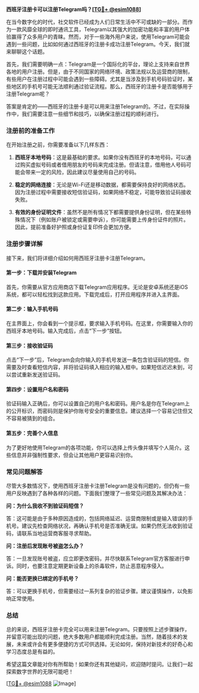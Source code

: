 **西班牙注册卡可以注册Telegram吗？[[TG💪+ @esim1088](https://t.me/s/esim1088)]**

在当今数字化的时代，社交软件已经成为人们日常生活中不可或缺的一部分。而作为一款风靡全球的即时通讯工具，Telegram以其强大的加密功能和丰富的用户体验赢得了众多用户的青睐。然而，对于一些海外用户来说，使用Telegram可能会遇到一些问题，比如如何通过西班牙的注册卡成功注册Telegram。今天，我们就来聊聊这个话题。

首先，我们需要明确一点：Telegram是一个国际化的平台，理论上支持来自世界各地的用户注册。但是，由于不同国家的网络环境、政策法规以及运营商的限制，有些用户在注册过程中可能会遇到一些障碍。尤其是当涉及到手机号码验证时，某些地区的手机号可能无法顺利通过验证流程。那么，西班牙的注册卡是否能够用于注册Telegram呢？

答案是肯定的——西班牙的注册卡是可以用来注册Telegram的。不过，在实际操作中，我们需要注意一些细节和技巧，以确保注册过程的顺利进行。

### 注册前的准备工作

在开始注册之前，你需要准备以下几样东西：

1. **西班牙本地号码**：这是最基础的要求。如果你没有西班牙的本地号码，可以通过购买虚拟号码或者借用朋友的号码来完成注册。但请注意，借用他人号码可能会带来一定的风险，因此建议尽量使用自己的号码。

2. **稳定的网络连接**：无论是Wi-Fi还是移动数据，都需要保持良好的网络状态。因为注册过程中需要接收短信验证码，如果网络不稳定，可能导致验证码接收失败。

3. **有效的身份证明文件**：虽然不是所有情况下都需要提供身份证明，但在某些特殊情况下（例如账户被锁定或需要申诉），你可能需要上传身份证件的照片。因此，提前准备好护照或身份证复印件会更加方便。

### 注册步骤详解

接下来，我们将详细介绍如何用西班牙注册卡注册Telegram。

#### 第一步：下载并安装Telegram

首先，你需要从官方应用商店下载Telegram应用程序。无论是安卓系统还是iOS系统，都可以轻松找到这款应用。下载完成后，打开应用程序并进入主界面。

#### 第二步：输入手机号码

在主界面上，你会看到一个提示框，要求输入手机号码。在这里，你需要输入你的西班牙本地号码。输入完成后，点击“下一步”按钮。

#### 第三步：接收验证码

点击“下一步”后，Telegram会向你输入的手机号发送一条包含验证码的短信。你需要及时查看短信内容，并将验证码填入相应的输入框中。如果短信迟迟未到，可以尝试重新发送验证码。

#### 第四步：设置用户名和密码

验证码输入正确后，你可以设置自己的用户名和密码。用户名是你在Telegram上的公开标识，而密码则是保护你账号安全的重要信息。建议选择一个容易记住但又不容易被猜到的组合。

#### 第五步：完善个人信息

为了更好地使用Telegram的各项功能，你可以选择上传头像并填写个人简介。这些信息并非强制性要求，但会让其他用户更容易识别你。

### 常见问题解答

尽管大多数情况下，使用西班牙注册卡注册Telegram是没有问题的，但仍有一些用户反映遇到了各种各样的问题。下面我们整理了一些常见问题及其解决办法：

**问：为什么我收不到验证码短信？**

答：这可能是由于多种原因造成的，包括网络延迟、运营商限制或是输入错误的手机号。建议先检查网络状况，再确认手机号是否准确无误。如果仍然无法收到验证码，请联系当地运营商客服寻求帮助。

**问：注册后发现账号被盗怎么办？**

答：一旦发现账号被盗，应立即更改密码，并尽快联系Telegram官方客服进行申诉。同时，也要注意定期更新设备上的杀毒软件，防止恶意程序侵入。

**问：能否更换已绑定的手机号？**

答：可以更换手机号，但需要经过一系列复杂的验证步骤。建议谨慎操作，以免影响正常使用。

### 总结

总的来说，西班牙注册卡完全可以用来注册Telegram。只要按照上述步骤操作，并留意可能出现的问题，绝大多数用户都能顺利完成注册。当然，随着技术的发展，未来或许会有更多便捷的方式可供选择。无论如何，保持对新技术的好奇心和学习态度总是有益的。

希望这篇文章能对你有所帮助！如果你还有其他疑问，欢迎随时提问。让我们一起探索数字世界的无限可能吧！

[[TG💪+ @esim1088](https://t.me/s/esim1088) ![Image](https://i.postimg.cc/4NQfJmqS/Snipaste-2025-05-13-00-14-12.png)]